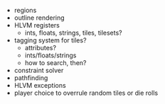 * regions
* outline rendering
* HLVM registers
    - ints, floats, strings, tiles, tilesets?
* tagging system for tiles?
    - attributes?
    - ints/floats/strings
    - how to search, then?
* constraint solver
* pathfinding
* HLVM exceptions
* player choice to overrule random tiles or die rolls
